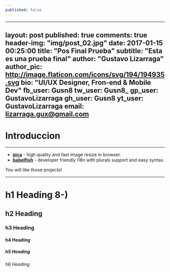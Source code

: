 ```yaml
---
published: false
---
```

---
layout:     post
published:  true
comments:   true
header-img: "img/post_02.jpg"
date:       2017-01-15 00:25:00
title:      "Pos Final Prueba"
subtitle:   "Esta es una prueba final"
author:     "Gustavo Lizarraga"
author_pic: http://image.flaticon.com/icons/svg/194/194935.svg
bio:        "UI/UX Designer, Fron-end & Mobile Dev"
fb_user:    Gusn8
tw_user:    Gusn8_
gp_user:    GustavoLizarraga
gh_user:    Gusn8
yt_user:    GustavoLizarraga
email:      lizarraga.gux@gmail.com
---

# Introduccion
---
- __[pica](https://nodeca.github.io/pica/demo/)__ - high quality and fast image
  resize in browser.
- __[babelfish](https://github.com/nodeca/babelfish/)__ - developer friendly
  i18n with plurals support and easy syntax.

You will like those projects!

---

# h1 Heading 8-)
## h2 Heading
### h3 Heading
#### h4 Heading
##### h5 Heading
###### h6 Heading


